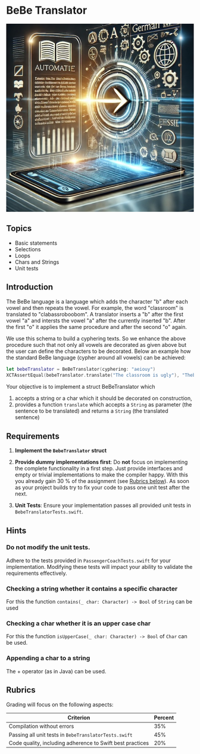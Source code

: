 # BeBe Translator

![BeBe Translator Photo](Translator.jpeg)
## Topics
- Basic statements
- Selections
- Loops
- Chars and Strings
- Unit tests

## Introduction
The BeBe language is a language which adds the character "b" after each vowel and then repeats the vowel. For example, the word "classroom" is translated to "clabassroboobom". A translator inserts a "b" after the first vowel "a" and intersts the vowel "a" after the currently inserted "b". After the first "o" it applies the same procedure and after the second "o" again.

We use this schema to build a cyphering texts. So we enhance the above procedure such that not only all vowels are decorated as given above but the user can define the characters to be decorated. Below an example how the standard BeBe language (cypher around all vowels) can be achieved:

```swift
let bebeTranslator = BeBeTranslator(cyphering: "aeiouy")
XCTAssertEqual(bebeTranslator.translate("The classroom is ugly"), "Thebe clabassroboobom ibis ubuglyby")
```
Your objective is to implement a struct BeBeTranslator which
1. accepts a string or a char which it should be decorated on construction,
2. provides a function `translate` which accepts a `String` as parameter (the sentence to be translated) and returns a `String` (the translated sentence)

## Requirements
1. **Implement the `BebeTranslator` struct**

1. **Provide dummy implementations first**: Do **not** focus on implementing the complete functionality in a first step. Just provide interfaces and empty or trivial implementations to make the compiler happy. With this you already gain 30 % of the assignment (see [Rubrics below](#rubrics)). As soon as your project builds try to fix your code to pass one unit test after the next.  

1. **Unit Tests**: Ensure your implementation passes all provided unit tests in `BebeTranslatorTests.swift`.

## Hints
### Do not modify the unit tests.
Adhere to the tests provided in `PassengerCoachTests.swift` for your implementation. Modifying these tests will impact your ability to validate the requirements effectively.

### Checking a string whether it contains a specific character
For this the function `contains(_ char: Character) -> Bool` of `String` can be used

### Checking a char whether it is an upper case char
For this the function `isUpperCase(_ char: Character) -> Bool` of `Char` can be used.

### Appending a char to a string
The + operator (as in Java) can be used.


## Rubrics
Grading will focus on the following aspects:

| Criterion                                                        | Percent |
|------------------------------------------------------------------|---------|
| Compilation without errors                                       | 35%     |
| Passing all unit tests in `BebeTranslatorTests.swift`            | 45%     |
| Code quality, including adherence to Swift best practices        | 20%     |

